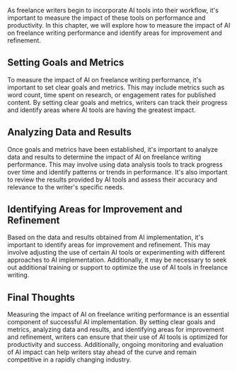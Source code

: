 

As freelance writers begin to incorporate AI tools into their workflow, it's important to measure the impact of these tools on performance and productivity. In this chapter, we will explore how to measure the impact of AI on freelance writing performance and identify areas for improvement and refinement.

Setting Goals and Metrics
-------------------------

To measure the impact of AI on freelance writing performance, it's important to set clear goals and metrics. This may include metrics such as word count, time spent on research, or engagement rates for published content. By setting clear goals and metrics, writers can track their progress and identify areas where AI tools are having the greatest impact.

Analyzing Data and Results
--------------------------

Once goals and metrics have been established, it's important to analyze data and results to determine the impact of AI on freelance writing performance. This may involve using data analysis tools to track progress over time and identify patterns or trends in performance. It's also important to review the results provided by AI tools and assess their accuracy and relevance to the writer's specific needs.

Identifying Areas for Improvement and Refinement
------------------------------------------------

Based on the data and results obtained from AI implementation, it's important to identify areas for improvement and refinement. This may involve adjusting the use of certain AI tools or experimenting with different approaches to AI implementation. Additionally, it may be necessary to seek out additional training or support to optimize the use of AI tools in freelance writing.

Final Thoughts
--------------

Measuring the impact of AI on freelance writing performance is an essential component of successful AI implementation. By setting clear goals and metrics, analyzing data and results, and identifying areas for improvement and refinement, writers can ensure that their use of AI tools is optimized for productivity and success. Additionally, ongoing monitoring and evaluation of AI impact can help writers stay ahead of the curve and remain competitive in a rapidly changing industry.
